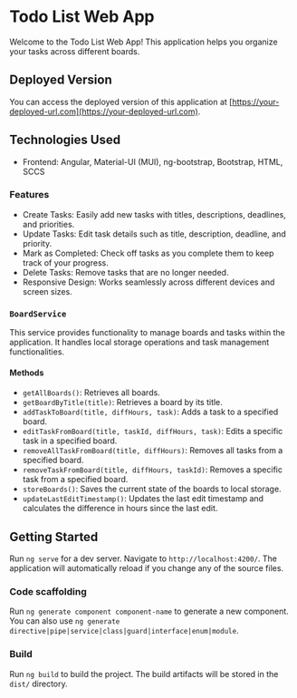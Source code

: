 # Todo List Web App

Welcome to the Todo List Web App! This application helps you organize your tasks across different boards.

## Deployed Version

You can access the deployed version of this application at [https://your-deployed-url.com](https://your-deployed-url.com).

## Technologies Used

- Frontend: Angular, Material-UI (MUI), ng-bootstrap, Bootstrap, HTML, SCCS

### Features

- Create Tasks: Easily add new tasks with titles, descriptions, deadlines, and priorities.
- Update Tasks: Edit task details such as title, description, deadline, and priority.
- Mark as Completed: Check off tasks as you complete them to keep track of your progress.
- Delete Tasks: Remove tasks that are no longer needed.
- Responsive Design: Works seamlessly across different devices and screen sizes.

### `BoardService`

This service provides functionality to manage boards and tasks within the application. It handles local storage operations and task management functionalities.

#### Methods

- `getAllBoards()`: Retrieves all boards.
- `getBoardByTitle(title)`: Retrieves a board by its title.
- `addTaskToBoard(title, diffHours, task)`: Adds a task to a specified board.
- `editTaskFromBoard(title, taskId, diffHours, task)`: Edits a specific task in a specified board.
- `removeAllTaskFromBoard(title, diffHours)`: Removes all tasks from a specified board.
- `removeTaskFromBoard(title, diffHours, taskId)`: Removes a specific task from a specified board.
- `storeBoards()`: Saves the current state of the boards to local storage.
- `updateLastEditTimestamp()`: Updates the last edit timestamp and calculates the difference in hours since the last edit.

## Getting Started

Run `ng serve` for a dev server. Navigate to `http://localhost:4200/`. The application will automatically reload if you change any of the source files.

### Code scaffolding

Run `ng generate component component-name` to generate a new component. You can also use `ng generate directive|pipe|service|class|guard|interface|enum|module`.

### Build

Run `ng build` to build the project. The build artifacts will be stored in the `dist/` directory.
